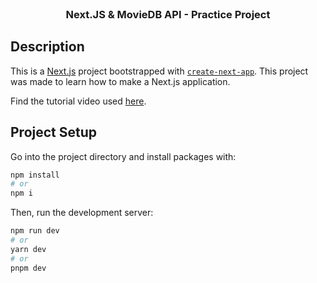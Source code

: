 <br />
<p align="center">
	<h3 align="center">Next.JS & MovieDB API - Practice Project</h3>
</p>

## Description
This is a [Next.js](https://nextjs.org/) project bootstrapped with [`create-next-app`](https://github.com/vercel/next.js/tree/canary/packages/create-next-app).
This project was made to learn how to make a Next.js application.

Find the tutorial video used [here](https://www.youtube.com/watch?v=T63nY70eZF0).

## Project Setup
Go into the project directory and install packages with:
```bash
npm install
# or
npm i
```

Then, run the development server:
```bash
npm run dev
# or
yarn dev
# or
pnpm dev
```
